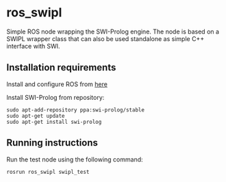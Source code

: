 # ros_swipl
Simple ROS node wrapping the SWI-Prolog engine. The node is based on a SWIPL wrapper class that can also be used standalone as simple C++ interface with SWI. 

## Installation requirements
Install and configure ROS from [here](http://wiki.ros.org/ROS/Installation)

Install SWI-Prolog from repository:
```
sudo apt-add-repository ppa:swi-prolog/stable
sudo apt-get update
sudo apt-get install swi-prolog
```

## Running instructions
Run the test node using the following command:
```
rosrun ros_swipl swipl_test
```
